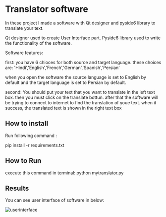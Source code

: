 # Translator software
In these project I made a software with Qt designer and pyside6 library to translate your text.

Qt designer used to create User Interface part.
Pyside6 library used to write the functionality of the software.

Software features:

first:
you have 6 chioces for both source and target language.
these choices are:
'Hindi','English','French','German','Spanish','Persian'

when you open the software the source language is set to English by default and the target language is set to Persian by default.

second:
You should put your text that you want to translate in the left text box. then you must click on the translate bottun. after that the software will be trying to connect to internet to find the translation of youe text.
when it success, the translated text is shown in the right text box 


## How to install
Run following command :

pip install -r requirements.txt


## How to Run
execute this command in terminal:
python mytranslator.py


## Results

You can see user interface of software in below:

![userinterface](https://github.com/javad7189/python-assignment/assets/86910174/c19fd1b2-d8ef-4904-87f3-e88fe97c6830)










